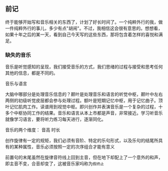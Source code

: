 ## 前记
终于能够开始写和音乐相关的东西了，计划了好长时间了。一个纯粹外行的我，做一件纯粹外行的事儿，多少有点"胡闹"。不过，我相信这会很有意思的。想想看，如果十年之后的某一天，看到自己今天写的这些东西，那将包含着怎样的喜悦和满足。

### 缺失的音乐


音乐是听觉感知的呈现，我们接受音乐的方式，我们思绪的过程与接受和思考任何其他的信息，都是不同的。

音乐与语言

大脑中哪部分是处理音乐信息的？颞叶是处理音乐和语言的听觉中枢，颞叶中左右两侧的初级听觉皮层都会参与处理过程。额叶是短期记忆中枢，用于记忆曲子。顶叶记忆肌肉工作。读谱用到视觉中枢。即兴创作并表演音乐是一个复杂的过程，十多个中枢协同工作的结果。音乐和语言从本上市都是声音，非常接近。学习听音乐就像学习语言，要将听力练习每天进行，逐渐同化。

音乐的两个维度：
音高
时长

创作旋律有一定的规矩，我们必须有音阶、特定的乐句形式，以及乐句的结尾所具有的某种属性，音乐必须按照一定的次序组合才能有意义

前置句的末尾虽然在旋律音符线上回到主音，但在地下却配上了一个意外的和声，即主音不变，合音却变了，这被音乐家吗称为`假终止`


